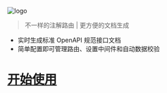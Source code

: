 ![logo](_media/logo.512.png)

> 不一样的注解路由 | 更方便的文档生成

* 实时生成标准 OpenAPI 规范接口文档
* 简单配置即可管理路由、设置中间件和自动数据校验

# [开始使用](https://wegar.qnnp.me/)
